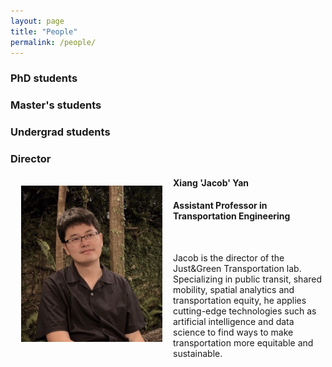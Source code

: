 ```yaml
---
layout: page
title: "People"
permalink: /people/
---
```




### PhD students

### Master's students

### Undergrad students

### Director

<img align="left" width="226" height="250" src="https://github.com/jacobyan0/jacobyan0.github.io/raw/master/images/photos/Yan.jpg" style="vertical-align:middle;margin: 17px 17px"> 

#### Xiang 'Jacob' Yan
#### Assistant Professor in Transportation Engineering

&nbsp;

Jacob is the director of the Just&Green Transportation lab. Specializing in public transit, shared mobility, spatial analytics and transportation equity, he applies cutting-edge technologies such as artificial intelligence and data science to find ways to make transportation more equitable and sustainable. 

